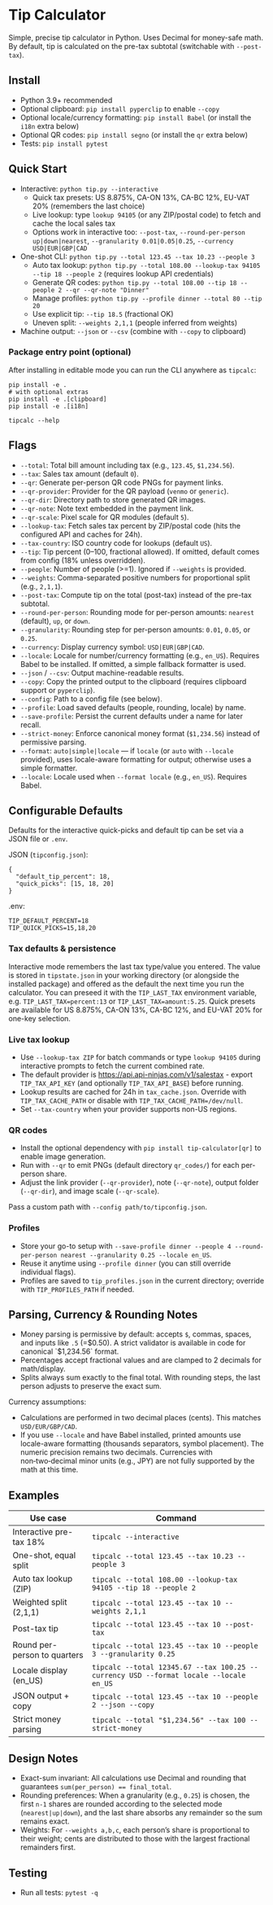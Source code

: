 # Tip Calculator
Simple, precise tip calculator in Python. Uses Decimal for money-safe math. By default, tip is calculated on the pre-tax subtotal (switchable with `--post-tax`).

## Install
- Python 3.9+ recommended
- Optional clipboard: `pip install pyperclip` to enable `--copy`
- Optional locale/currency formatting: `pip install Babel` (or install the `i18n` extra below)
- Optional QR codes: `pip install segno` (or install the `qr` extra below)
- Tests: `pip install pytest`

## Quick Start
- Interactive: `python tip.py --interactive`
  - Quick tax presets: US 8.875%, CA-ON 13%, CA-BC 12%, EU-VAT 20% (remembers the last choice)
  - Live lookup: type `lookup 94105` (or any ZIP/postal code) to fetch and cache the local sales tax
  - Options work in interactive too: `--post-tax`, `--round-per-person up|down|nearest`, `--granularity 0.01|0.05|0.25`, `--currency USD|EUR|GBP|CAD`
- One-shot CLI: `python tip.py --total 123.45 --tax 10.23 --people 3`
  - Auto tax lookup: `python tip.py --total 108.00 --lookup-tax 94105 --tip 18 --people 2` (requires lookup API credentials)
  - Generate QR codes: `python tip.py --total 108.00 --tip 18 --people 2 --qr --qr-note "Dinner"`
  - Manage profiles: `python tip.py --profile dinner --total 80 --tip 20`
  - Use explicit tip: `--tip 18.5` (fractional OK)
  - Uneven split: `--weights 2,1,1` (people inferred from weights)
- Machine output: `--json` or `--csv` (combine with `--copy` to clipboard)

### Package entry point (optional)
After installing in editable mode you can run the CLI anywhere as `tipcalc`:

```
pip install -e .
# with optional extras
pip install -e .[clipboard]
pip install -e .[i18n]

tipcalc --help
```

## Flags
- `--total`: Total bill amount including tax (e.g., `123.45`, `$1,234.56`).
- `--tax`: Sales tax amount (default `0`).
- `--qr`: Generate per-person QR code PNGs for payment links.
- `--qr-provider`: Provider for the QR payload (`venmo` or `generic`).
- `--qr-dir`: Directory path to store generated QR images.
- `--qr-note`: Note text embedded in the payment link.
- `--qr-scale`: Pixel scale for QR modules (default `5`).
- `--lookup-tax`: Fetch sales tax percent by ZIP/postal code (hits the configured API and caches for 24h).
- `--tax-country`: ISO country code for lookups (default `US`).
- `--tip`: Tip percent (0–100, fractional allowed). If omitted, default comes from config (18% unless overridden).
- `--people`: Number of people (>=1). Ignored if `--weights` is provided.
- `--weights`: Comma-separated positive numbers for proportional split (e.g., `2,1,1`).
- `--post-tax`: Compute tip on the total (post-tax) instead of the pre-tax subtotal.
- `--round-per-person`: Rounding mode for per-person amounts: `nearest` (default), `up`, or `down`.
- `--granularity`: Rounding step for per-person amounts: `0.01`, `0.05`, or `0.25`.
- `--currency`: Display currency symbol: `USD|EUR|GBP|CAD`.
- `--locale`: Locale for number/currency formatting (e.g., `en_US`). Requires Babel to be installed. If omitted, a simple fallback formatter is used.
- `--json` / `--csv`: Output machine-readable results.
- `--copy`: Copy the printed output to the clipboard (requires clipboard support or `pyperclip`).
- `--config`: Path to a config file (see below).
- `--profile`: Load saved defaults (people, rounding, locale) by name.
- `--save-profile`: Persist the current defaults under a name for later recall.
- `--strict-money`: Enforce canonical money format (`$1,234.56`) instead of permissive parsing.
- `--format`: `auto|simple|locale` — if `locale` (or `auto` with `--locale` provided), uses locale-aware formatting for output; otherwise uses a simple formatter.
- `--locale`: Locale used when `--format locale` (e.g., `en_US`). Requires Babel.

## Configurable Defaults
Defaults for the interactive quick-picks and default tip can be set via a JSON file or `.env`.

JSON (`tipconfig.json`):
```
{
  "default_tip_percent": 18,
  "quick_picks": [15, 18, 20]
}
```

.env:
```
TIP_DEFAULT_PERCENT=18
TIP_QUICK_PICKS=15,18,20
```

### Tax defaults & persistence

Interactive mode remembers the last tax type/value you entered. The value is stored in `tipstate.json` in your working directory (or alongside the installed package) and offered as the default the next time you run the calculator. You can preseed it with the `TIP_LAST_TAX` environment variable, e.g. `TIP_LAST_TAX=percent:13` or `TIP_LAST_TAX=amount:5.25`. Quick presets are available for US 8.875%, CA-ON 13%, CA-BC 12%, and EU-VAT 20% for one-key selection.

### Live tax lookup

- Use `--lookup-tax ZIP` for batch commands or type `lookup 94105` during interactive prompts to fetch the current combined rate.
- The default provider is https://api.api-ninjas.com/v1/salestax - export `TIP_TAX_API_KEY` (and optionally `TIP_TAX_API_BASE`) before running.
- Lookup results are cached for 24h in `tax_cache.json`. Override with `TIP_TAX_CACHE_PATH` or disable with `TIP_TAX_CACHE_PATH=/dev/null`.
- Set `--tax-country` when your provider supports non-US regions.

### QR codes

- Install the optional dependency with `pip install tip-calculator[qr]` to enable image generation.
- Run with `--qr` to emit PNGs (default directory `qr_codes/`) for each per-person share.
- Adjust the link provider (`--qr-provider`), note (`--qr-note`), output folder (`--qr-dir`), and image scale (`--qr-scale`).

Pass a custom path with `--config path/to/tipconfig.json`.

### Profiles

- Store your go-to setup with `--save-profile dinner --people 4 --round-per-person nearest --granularity 0.25 --locale en_US`.
- Reuse it anytime using `--profile dinner` (you can still override individual flags).
- Profiles are saved to `tip_profiles.json` in the current directory; override with `TIP_PROFILES_PATH` if needed.

## Parsing, Currency & Rounding Notes
- Money parsing is permissive by default: accepts `$`, commas, spaces, and inputs like `.5` (=$0.50). A strict validator is available in code for canonical `$1,234.56` format.
- Percentages accept fractional values and are clamped to 2 decimals for math/display.
- Splits always sum exactly to the final total. With rounding steps, the last person adjusts to preserve the exact sum.

Currency assumptions:
- Calculations are performed in two decimal places (cents). This matches `USD/EUR/GBP/CAD`.
- If you use `--locale` and have Babel installed, printed amounts use locale-aware formatting (thousands separators, symbol placement). The numeric precision remains two decimals. Currencies with non‑two‑decimal minor units (e.g., JPY) are not fully supported by the math at this time.

## Examples

| Use case | Command |
|---|---|
| Interactive pre-tax 18% | `tipcalc --interactive` |
| One-shot, equal split | `tipcalc --total 123.45 --tax 10.23 --people 3` |
| Auto tax lookup (ZIP) | `tipcalc --total 108.00 --lookup-tax 94105 --tip 18 --people 2` |
| Weighted split (2,1,1) | `tipcalc --total 123.45 --tax 10 --weights 2,1,1` |
| Post-tax tip | `tipcalc --total 123.45 --tax 10 --post-tax` |
| Round per-person to quarters | `tipcalc --total 123.45 --tax 10 --people 3 --granularity 0.25` |
| Locale display (en_US) | `tipcalc --total 12345.67 --tax 100.25 --currency USD --format locale --locale en_US` |
| JSON output + copy | `tipcalc --total 123.45 --tax 10 --people 2 --json --copy` |
| Strict money parsing | `tipcalc --total "$1,234.56" --tax 100 --strict-money` |

## Design Notes

- Exact-sum invariant: All calculations use Decimal and rounding that guarantees `sum(per_person) == final_total`.
- Rounding preferences: When a granularity (e.g., `0.25`) is chosen, the first `n-1` shares are rounded according to the selected mode (`nearest|up|down`), and the last share absorbs any remainder so the sum remains exact.
- Weights: For `--weights a,b,c`, each person’s share is proportional to their weight; cents are distributed to those with the largest fractional remainders first.

## Testing
- Run all tests: `pytest -q`

